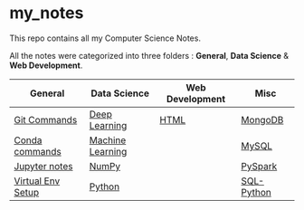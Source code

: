 # my_notes

This repo contains all my Computer Science Notes.

All the notes were categorized into three folders : **General**, **Data Science** & **Web Development**.

| General                                      | Data Science                                   | Web Development           | Misc                               |
| -------------------------------------------- | ---------------------------------------------- | ------------------------- | ---------------------------------- |
| [Git Commands](./general/git-commands.md)    | [Deep Learning](./data-science/dl-notes.md)    | [HTML](./web-dev/html.md) | [MongoDB](./misc/mongodb.md)       |
| [Conda commands](./general/conda.md)         | [Machine Learning](./data-science/ml-notes.md) |                           | [MySQL](./misc/mysql.md)           |
| [Jupyter notes](./general/jupyter.md)        | [NumPy](./data-science/numpy.md)               |                           | [PySpark](./misc/pyspark.md)       |
| [Virtual Env Setup](./general/virtualenv.md) | [Python](./data-science/python.md)             |                           | [SQL-Python](./misc/sql-python.md) |
